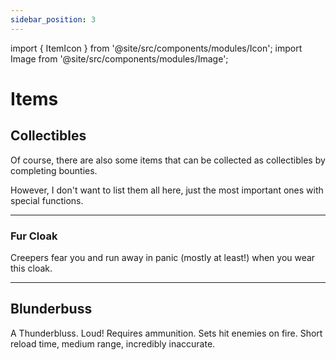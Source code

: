 ```yaml
---
sidebar_position: 3
---
```


import { ItemIcon } from '@site/src/components/modules/Icon';
import Image from '@site/src/components/modules/Image';

# Items
## Collectibles
Of course, there are also some items that can be collected as collectibles by completing bounties.

However, I don't want to list them all here, just the most important ones with special functions.

***

### Fur Cloak
<ItemIcon modId="wildernature" imageId="fur_cloak.png" description="Available by completing certain bounties." />
Creepers fear you and run away in panic (mostly at least!) when you wear this cloak.

***

## Blunderbuss
<ItemIcon modId="wildernature" imageId="blunderbuss.png" description="Available by completing certain bounties." />
A Thunderbluss. Loud! Requires ammunition. Sets hit enemies on fire. Short reload time, medium range, incredibly inaccurate.